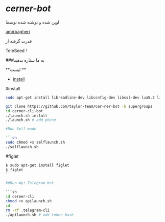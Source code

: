 # <i>cerner-bot</i>


اوپن شده و نوشته شده توسط 

[amirbagheri](https://telegram.me/amir_api_cli)

قدرت گرفته از 

TeleSeed !

###به ما ستاره بدهید 

**لیست **
- [install](#install)




#install 

```sh
sudo apt-get install libreadline-dev libconfig-dev libssl-dev lua5.2 liblua5.2-dev lua-socket lua-sec lua-expat libevent-dev make unzip git redis-server autoconf g++ libjansson-dev libpython-dev expat libexpat1-dev
```
```sh
git clone https://github.com/taylor-team/Cer-ner-bot -b supergroups
cd cerner-cli-bot 
./launch.sh install 
./launch.sh # add phone

#Run Self mode

```sh
sudo chmod +x selflaunch.sh
./selflaunch.sh
```

#figlet

```sh
$ sudo apt-get install figlet
$ figlet
`

##Run Api Telegram bot 

```sh
cd cerner-cli
chmod +x apilaunch.sh
cd 
rm -rf .telegram-cli
./apilaunch.sh # add token hash
